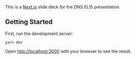 This is a [Next.js](https://nextjs.org) slide deck for the DNS ELI5 presentation.

## Getting Started

First, run the development server:

```shell
yarn dev
```

Open [http://localhost:3000](http://localhost:3000) with your browser to see the result.
